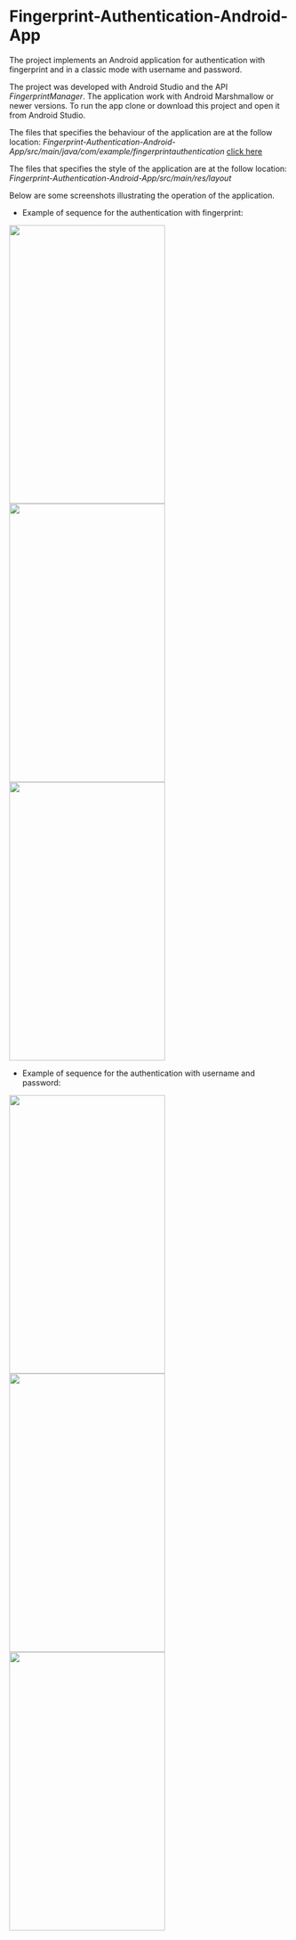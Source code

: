 # Fingerprint-Authentication-Android-App


The project implements an Android application for authentication with fingerprint and in a classic mode with username and password.

The project was developed with Android Studio and the API _FingerprintManager_. The application work with Android Marshmallow or newer versions. To run the app clone or download this project and open it from Android Studio.

The files that specifies the behaviour of the application are at the follow location: 
_Fingerprint-Authentication-Android-App/src/main/java/com/example/fingerprintauthentication_
[click here](https://github.com/AlessandroLemmo/Fingerprint-Authentication-Android-App/tree/master/src/main/java/com/example/fingerprintauthentication)

The files that specifies the style of the application are at the follow location: 
_Fingerprint-Authentication-Android-App/src/main/res/layout_

Below are some screenshots illustrating the operation of the application.

- Example of sequence for the authentication with fingerprint:

<img src="https://user-images.githubusercontent.com/47114787/79024415-29c61100-7b83-11ea-92c1-16d591d5f548.jpg" width="280" height="500" align="left">

<img src="https://user-images.githubusercontent.com/47114787/79024814-5e869800-7b84-11ea-907e-599c07f4b675.jpg" width="280" height="500" align="left">

<img src="https://user-images.githubusercontent.com/47114787/79025152-406d6780-7b85-11ea-8ac8-71ceaf1b2711.jpg" width="280" height="500">

- Example of sequence for the authentication with username and password:

<img src="https://user-images.githubusercontent.com/47114787/79025463-1b2d2900-7b86-11ea-860e-4aa029199635.jpg" width="280" height="500" align="left">

<img src="https://user-images.githubusercontent.com/47114787/79025472-28e2ae80-7b86-11ea-9d29-e3287f51b061.jpg" width="280" height="500" align="left">

<img src="https://user-images.githubusercontent.com/47114787/79025152-406d6780-7b85-11ea-8ac8-71ceaf1b2711.jpg" width="280" height="500">

